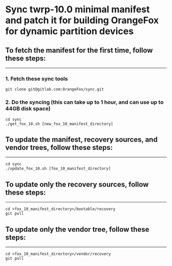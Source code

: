 # Sync twrp-10.0 minimal manifest and patch it for building OrangeFox for dynamic partition devices

## To fetch the manifest for the first time, follow these steps: ##
------------------------------------

### 1. Fetch these sync tools ###
	git clone git@gitlab.com:OrangeFox/sync.git

### 2. Do the syncing (this can take up to 1 hour, and can use up to 44GB disk space) ##
	cd sync
	./get_fox_10.sh [new_fox_10_manifest_directory]

## To update the manifest, recovery sources, and vendor trees, follow these steps: ##
----------------------------------
	cd sync
	./update_fox_10.sh [fox_10_manifest_directory]

## To update only the recovery sources, follow these steps: ##
----------------------------------
	cd <fox_10_manifest_directory>/bootable/recovery
	git pull

## To update only the vendor tree, follow these steps: ##
----------------------------------
	cd <fox_10_manifest_directory>/vendor/recovery
	git pull

